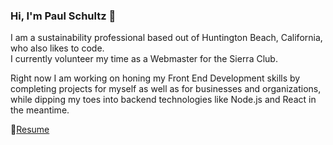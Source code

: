 ### Hi, I'm Paul Schultz 👋

I am a sustainability professional based out of Huntington Beach, California, who also likes to code.  
I currently volunteer my time as a Webmaster for the Sierra Club. 

Right now I am working on honing my Front End Development skills by completing projects for myself as well as for businesses and organizations, while dipping my toes into backend technologies like Node.js and React in the meantime.

:page_with_curl:[Resume](https://drive.google.com/file/d/1H4_mBeZxgV6DP5x1cq3NTAtLfdXjK4rQ/view?usp=sharing)





